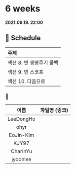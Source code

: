 # 6 weeks 
**2021.09.19. 22:00**

## :calendar: Schedule
|주제|
|:--|
|섹션 8. 빈 생명주기 콜백|
|섹션 9. 빈 스코프|
|섹션 10. 다음으로|

### :speech_balloon:
|이름|파일명 (링크)|
|:--:|:--:|
|LeeDongHo||
|ohyr||
|EoJin-Kim||
|KJY97||
|CharinYu||
|jyoonlee||

